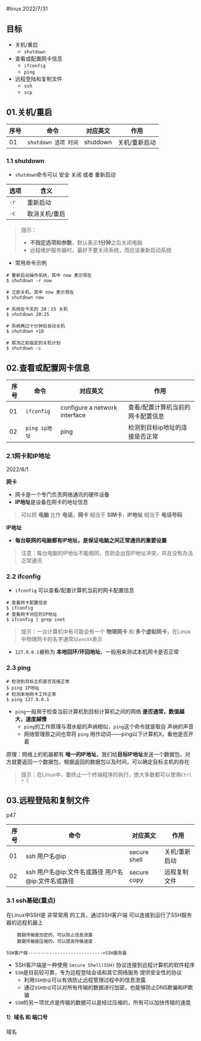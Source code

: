 #linux 2022/7/31

## 目标

- 关机/重启
	- `shutdown`
- 查看或配置网卡信息
	- `ifconfig`
	- `ping`
- 远程登陆和复制文件
	- `ssh`
	- `scp`

## 01.关机/重启

| 序号 | 命令                 | 对应英文 | 作用 |
| ---- | -------------------- | -------- | ---- |
| 01   | `shutdown 选项 时间` | shutdown | 关机/重新启动     |

### 1.1 shutdown

- `shutdown`命令可以 安全 关闭 或者 重新启动

| 选项 | 含义     |
| ---- | -------- |
| `-r` | 重新启动 |
| `-c` | 取消关机/重启         |

>提示：
>- **不指定选项和参数**，默认表示**1分钟**之后关闭电脑
>- 远程维护服务器时，最好不要关闭系统，而应该重新启动系统

- 常用命令示例

```linux
# 重新启动操作系统，其中 now 表示现在
$ shutdown -r now

# 立即关机，其中 now 表示现在
$ shutdown now

# 系统在今天的 20：25 关机
$ shutdown 20:25

# 系统再过十分钟后自动关机
$ shutdown +10

# 取消之前指定的关机计划
$ shutdown -c
```



## 02.查看或配置网卡信息

| 序号 | 命令          | 对应英文                      | 作用                              |
| ---- | ------------- | ----------------------------- | --------------------------------- |
| 01   | `ifconfig`    | configure a network interface | 查看/配置计算机当前的网卡配置信息 |
| 02   | `ping ip地址` | ping                          | 检测到目标ip地址的连接是否正常                                  |

### 2.1网卡和IP地址

2022/8/1

**网卡**
- 网卡是一个专门负责网络通讯的硬件设备
- **IP地址**是设备在网卡的地址信息

>可以把 **电脑** 比作 **电话**，**网卡** 相当于 **SIM卡**，**IP地址** 相当于 **电话号码**

**IP地址**
- **每台联网的电脑都有IP地址，是保证电脑之间正常通讯的重要设置**

>注意：每台电脑的IP地址不能相同，否则会出现IP地址冲突，并且没有办法正常通讯

### 2.2 ifconfig

- `ifconfig` 可以查看/配置计算机当前的网卡配置信息

```linux
# 查看网卡配置信息
$ ifconfig
# 查看网卡对应的IP地址
$ ifconfig | grep inet
```

>提示：一台计算机中有可能会有一个 **物理网卡** 和 **多个虚拟网卡**，在Linux中物理网卡的名字通常以`ensXX`表示

- `127.0.0.1`被称为 **本地回环/环回地址**，一般用来测试本机网卡是否正常

### 2.3 ping

```linux
# 检测到目标主机是否连接正常
$ ping IP地址
# 检测本地网卡工作正常
$ ping 127.0.0.1
```

- `ping`一般用于检查当前计算机到目标计算机之间的网络 **是否通常，数值越大，速度越慢**
	- `ping`的工作原理与潜水艇的声纳相似，`ping`这个命令就是取自 声纳的声音
	- 网络管理原之间也常将 `ping` 用作动词——ping以下计算机X，看他是否开着

原理：网络上的机器都有 **唯一的IP地址**，我们给**目标IP地址**发送一个数据包，对方就要返回一个数据包，根据返回的数据包以及时间，可以确定目标主机的存在

>提示：在Linux中，要终止一个终端程序的执行，绝大多数都可以使用`Ctrl + C`

## 03.远程登陆和复制文件

p47

| 序号 | 命令                                              | 对应英文     | 作用          |
| ---- | ------------------------------------------------- | ------------ | ------------- |
| 01   | ssh 用户名@ip                                     | secure shell | 关机/重新启动 |
| 02   | ssh 用户名@ip:文件名或路径 用户名@ip:文件名或路径 | secure copy  | 远程复制文件              |

### 3.1 ssh基础(重点)

在Linux中SSH是 非常常用 的工具，通过SSH客户端 可以连接到运行了SSH服务器的远程机器上

```
	数据传输是加密的，可以防止信息泄露
	数据传输是压缩的，可以提高传输速度

SSH客户端---------------------------->SSH服务器
```

- SSH客户端是一种使用 `Secure Shell(SSH)` 协议连接到远程计算机的软件程序
- `SSH`是目前较可靠，专为远程登陆会话和其它网络服务 提供安全性的协议
	- 利用`SSH协议`可以有效防止远程管理过程中的信息泄露
	- 通过`SSH协议`可以对所有传输的数据进行加密，也能够防止DNS欺骗和IP欺骗
- `SSH`的另一项优点是传输的数据可以是经过压缩的，所有可以加快传输的速度

#### 1）域名 和 端口号

域名
